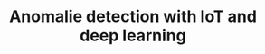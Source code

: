 ---
layout: page
title: Anomalie detection with IoT and deep learning
description: Anomalie detection with ardunio and denoising autoencoder
img: assets/img/project_anomalie_detection.jpg
importance: 1
category: IA
redirect: https://github.com/antonin-lfv/DataScience_IoT_projects/tree/main/Projets/Anomalies_vibratoires_accelerometre_AE_debruitage
---